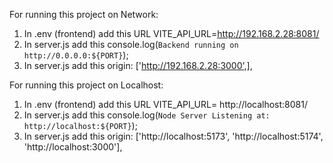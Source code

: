 For running this project on Network:
1. In .env (frontend) add this URL VITE_API_URL=http://192.168.2.28:8081/ 
2. In server.js add this   console.log(`Backend running on http://0.0.0.0:${PORT}`);
3. In server.js add this   origin: ['http://192.168.2.28:3000',],

For running this project on Localhost:
1. In .env (frontend) add this URL VITE_API_URL= http://localhost:8081/
2. In server.js add this     console.log(`Node Server Listening at: http://localhost:${PORT}`);
3. In server.js add this   origin: ['http://localhost:5173', 'http://localhost:5174', 'http://localhost:3000'],

